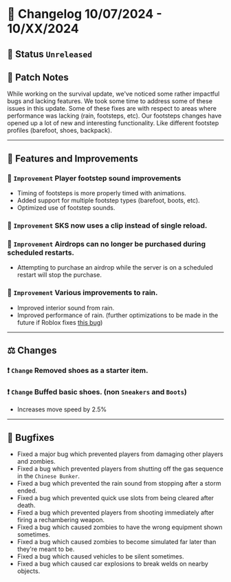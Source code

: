 # :bookmark_tabs:  Changelog 10/07/2024 - 10/XX/2024

## :red_circle: Status `Unreleased`
<!-- ## :green_circle: Status `Released` -->

## :speech_balloon: Patch Notes
While working on the survival update, we've noticed some rather impactful bugs and lacking features.
We took some time to address some of these issues in this update. Some of these fixes are with respect to
areas where performance was lacking (rain, footsteps, etc). Our footsteps changes have opened up a lot of
new and interesting functionality. Like different footstep profiles (barefoot, shoes, backpack).

________

## :loudspeaker: Features and Improvements

### :arrow_up_small: `Improvement` Player footstep sound improvements
- Timing of footsteps is more properly timed with animations.
- Added support for multiple footstep types (barefoot, boots, etc).
- Optimized use of footstep sounds.

### :arrow_up_small: `Improvement` SKS now uses a clip instead of single reload.

### :arrow_up_small: `Improvement` Airdrops can no longer be purchased during scheduled restarts.
- Attempting to purchase an airdrop while the server is on a scheduled restart will stop the purchase.

### :arrow_up_small: `Improvement` Various improvements to rain.
- Improved interior sound from rain.
- Improved performance of rain. (further optimizations to be made in the future if Roblox fixes [this bug](https://devforum.roblox.com/t/moving-attachments-with-child-particleemitters-causes-long-updateinvalidparts-step/3189733))

________

## :balance_scale: Changes

### :exclamation: `Change` Removed shoes as a starter item.

### :exclamation: `Change` Buffed basic shoes. (non `Sneakers` and `Boots`)
- Increases move speed by 2.5%
________

## :bug: Bugfixes
- Fixed a major bug which prevented players from damaging other players and zombies.
- Fixed a bug which prevented players from shutting off the gas sequence in the `Chinese Bunker`.
- Fixed a bug which prevented the rain sound from stopping after a storm ended.
- Fixed a bug which prevented quick use slots from being cleared after death.
- Fixed a bug which prevented players from shooting immediately after firing a rechambering weapon.
- Fixed a bug which caused zombies to have the wrong equipment shown sometimes.
- Fixed a bug which caused zombies to become simulated far later than they're meant to be.
- Fixed a bug which caused vehicles to be silent sometimes.
- Fixed a bug which caused car explosions to break welds on nearby objects.
